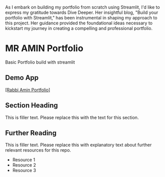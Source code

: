 As I embark on building my portfolio from scratch using Streamlit, I'd like to express my gratitude towards Dive Deeper. Her insightful blog, "Build your portfolio with Streamlit," has been instrumental in shaping my approach to this project. Her guidance provided the foundational ideas necessary to kickstart my journey in creating a compelling and professional portfolio.


# MR AMIN Portfolio

Basic Portfolio build with streamlit

## Demo App

[[Rabbi Amin Portfolio]](<https://mraminportfolio.streamlit.app/>)

## Section Heading

This is filler text. Please replace this with the text for this section.

## Further Reading

This is filler text. Please replace this with explanatory text about further relevant resources for this repo.
- Resource 1
- Resource 2
- Resource 3
